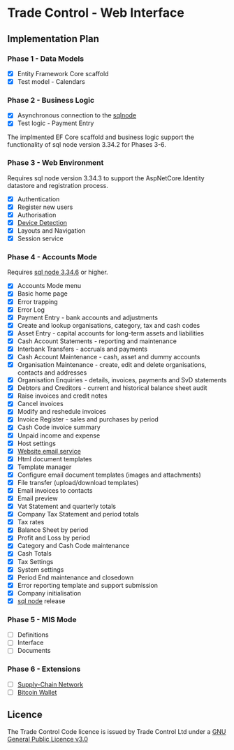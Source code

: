 # Trade Control - Web Interface

## Implementation Plan

### Phase 1 - Data Models

- [x] Entity Framework Core scaffold
- [x] Test model - Calendars

### Phase 2 - Business Logic

- [x] Asynchronous connection to the [sqlnode](https://github.com/tradecontrol/sqlnode)  
- [x] Test logic - Payment Entry

The implmented EF Core scaffold and business logic support the functionality of sql node version 3.34.2 for Phases 3-6. 

### Phase 3 - Web Environment

Requires sql node version 3.34.3 to support the AspNetCore.Identity datastore and registration process.

- [x] Authentication
- [x] Register new users 
- [x] Authorisation
- [x] [Device Detection](https://github.com/wangkanai/Detection)
- [x] Layouts and Navigation
- [x] Session service

### Phase 4 - Accounts Mode

Requires [sql node 3.34.6](https://github.com/tradecontrol/sqlnode) or higher.

- [x] Accounts Mode menu
- [x] Basic home page
- [x] Error trapping
- [x] Error Log
- [x] Payment Entry - bank accounts and adjustments 
- [x] Create and lookup organisations, category, tax and cash codes
- [x] Asset Entry - capital accounts for long-term assets and liabilities 
- [x] Cash Account Statements - reporting and maintenance 
- [x] Interbank Transfers - accruals and payments
- [x] Cash Account Maintenance - cash, asset and dummy accounts
- [x] Organisation Maintenance - create, edit and delete organisations, contacts and addresses
- [x] Organisation Enquiries - details, invoices, payments and SvD statements
- [x] Debtors and Creditors - current and historical balance sheet audit
- [x] Raise invoices and credit notes
- [x] Cancel invoices
- [x] Modify and reshedule invoices
- [x] Invoice Register - sales and purchases by period
- [x] Cash Code invoice summary
- [x] Unpaid income and expense
- [x] Host settings
- [x] [Website email service](https://github.com/jstedfast/MailKit)
- [x] Html document templates
- [x] Template manager
- [x] Configure email document templates (images and attachments)
- [x] File transfer (upload/download templates)
- [x] Email invoices to contacts
- [x] Email preview
- [x] Vat Statement and quarterly totals
- [x] Company Tax Statement and period totals
- [x] Tax rates
- [x] Balance Sheet by period
- [x] Profit and Loss by period
- [x] Category and Cash Code maintenance
- [x] Cash Totals
- [x] Tax Settings
- [x] System settings 
- [x] Period End maintenance and closedown
- [x] Error reporting template and support submission
- [x] Company initialisation
- [x] [sql node](https://github.com/tradecontrol/sqlnode) release

### Phase 5 - MIS Mode

- [ ] Definitions
- [ ] Interface
- [ ] Documents

### Phase 6 - Extensions

- [ ] [Supply-Chain Network](https://github.com/tradecontrol/network)
- [ ] [Bitcoin Wallet](https://github.com/tradecontrol/bitcoin)

## Licence

The Trade Control Code licence is issued by Trade Control Ltd under a [GNU General Public Licence v3.0](https://www.gnu.org/licenses/gpl-3.0.en.html) 